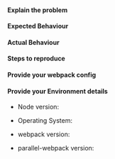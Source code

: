 #### Explain the problem


#### Expected Behaviour


#### Actual Behaviour


#### Steps to reproduce


#### Provide your webpack config


#### Provide your Environment details
- Node version:

- Operating System:

- webpack version:

- parallel-webpack version:


